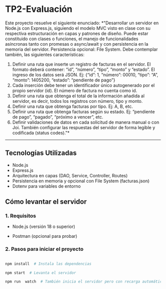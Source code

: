 # TP2-Evaluación

  

Este proyecto resuelve el siguiente enunciado:
*"Desarrollar un servidor en Node.js con Express.js, siguiendo el modelo MVC visto en clase con su respectiva estructuración en capas y patrones de diseño. Puede estar constituido con clases o funciones, el manejo de funcionalidades asíncronas tanto con promesas o async/await y con persistencia en la memoria del servidor. Persistencia opcional: File System. Debe contemplar también, las siguientes características: 
1. Definir una ruta que inserte un registro de facturas en el servidor. El formato deberá contener: “id”, “número”, “tipo”, “monto” y “estado”. El ingreso de los datos será JSON. Ej: {“id”: 1, “número”: 00010, “tipo”: “A”, “monto”: 1405200, “estado”: “pendiente de pago”} 
2. Cada inserción debe tener un identificador único autogenerado por el propio servidor (id). El número de factura no cuenta como id. 
3. Definir una ruta que obtenga el total de la información añadida al servidor, es decir, todos los registros con número, tipo y monto. 
4. Definir una ruta que obtenga facturas por tipo. Ej: A, B, etc. 
5. Definir una ruta que obtenga facturas según su estado. Ej: “pendiente de pago”, “pagado”, “próximo a vencer”, etc. 
5. Definir validaciones de datos en cada solicitud de manera manual o con Joi. También configurar las respuestas del servidor de forma legible y codificada (status codes)."*
  

---

  
## Tecnologías Utilizadas
- Node.js
- Express.js
- Arquitectura en capas (DAO, Service, Controller, Routes)
- Persistencia en memoria y opcional con File System (facturas.json)
- Dotenv para variables de entorno


## Cómo levantar el servidor

  

### 1. Requisitos

  

- Node.js (versión 18 o superior)

- Postman (opcional para probar)

  

### 2. Pasos para iniciar el proyecto

  

```bash

npm install  # Instala las dependencias

npm start  # Levanta el servidor

npm run  watch  # También inicia el servidor pero con recarga automática
